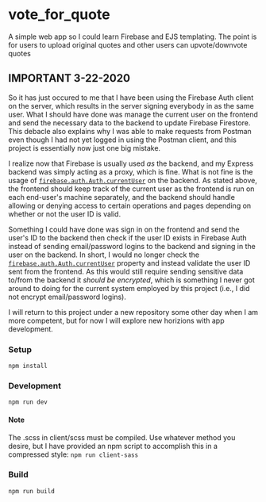 # vote_for_quote
A simple web app so I could learn Firebase and EJS templating.
The point is for users to upload original quotes and other users can upvote/downvote quotes

## IMPORTANT 3-22-2020
So it has just occured to me that I have been using the Firebase Auth client on the server, which results in the server signing everybody in as the same user. What I should have done was manage the current user on the frontend and send the necessary data to the backend to update Firebase Firestore.
This debacle also explains why I was able to make requests from Postman even though I had not yet logged in using the Postman client, and this project is essentially now just one big mistake.

I realize now that Firebase is usually used *as* the backend, and my Express backend was simply acting as a proxy, which is fine. What is not fine is the usage of [`firebase.auth.Auth.currentUser`](https://firebase.google.com/docs/reference/node/firebase.auth.Auth#currentuser) on the backend. As stated above, the frontend should keep track of the current user as the frontend is run on each end-user's machine separately, and the backend should handle allowing or denying access to certain operations and pages depending on whether or not the user ID is valid.

Something I could have done was sign in on the frontend and send the user's ID to the backend then check if the user ID exists in Firebase Auth instead of sending email/password logins to the backend and signing in the user on the backend. In short, I would no longer check the [`firebase.auth.Auth.currentUser`](https://firebase.google.com/docs/reference/node/firebase.auth.Auth#currentuser) property and instead validate the user ID sent from the frontend. As this would still require sending sensitive data to/from the backend it *should be encrypted*, which is something I never got around to doing for the current system employed by this project (i.e., I did not encrypt email/password logins).

I will return to this project under a new repository some other day when I am more competent, but for now I will explore new horizions with app development.

### Setup
```
npm install
```

### Development
```
npm run dev
```
#### Note
The .scss in client/scss must be compiled. Use whatever method you desire, but I have provided an npm script to accomplish this in a compressed style: `npm run client-sass`

### Build
```
npm run build
```